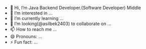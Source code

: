 - 👋 Hi, I’m Java Backend Developer.(Software Developer) Middle 
- 👀 I’m interested in ...
- 🌱 I’m currently learning ... 
- 💞️ I’m looking(@asilbek2403) to collaborate on ...
- 📫 How to reach me ...
- 😄 Pronouns: ...
- ⚡ Fun fact: ...

<!---
asilbek2403/asilbek2403 is a ✨ special ✨ repository because its `README.md` (this file) appears on your GitHub profile.
You can click the Preview link to take a look at your changes.
--->
